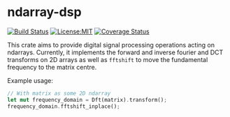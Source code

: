 # ndarray-dsp

[![Build Status](https://travis-ci.org/xd009642/ndarray-dsp.svg?branch=master)](https://travis-ci.org/xd009642/ndarray-dsp)
[![License:MIT](https://img.shields.io/badge/License-MIT-yellow.svg)](https://opensource.org/licenses/MIT)
[![Coverage Status](https://coveralls.io/repos/github/xd009642/ndarray-dsp/badge.svg?branch=master)](https://coveralls.io/github/xd009642/ndarray-dsp?branch=master)

This crate aims to provide digital signal processing operations acting on
ndarrays. Currently, it implements the forward and inverse fourier and DCT 
transforms on 2D arrays as well as `fftshift` to move the fundamental frequency
to the matrix centre. 

Example usage:

```Rust
// With matrix as some 2D ndarray 
let mut frequency_domain = Dft(matrix).transform();
frequency_domain.fftshift_inplace();
```
